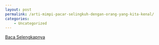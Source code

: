 ```yaml
---
layout: post
permalink: /arti-mimpi-pacar-selingkuh-dengan-orang-yang-kita-kenal/
categories:
    - Uncategorized
---
```


[Baca Selengkapnya](/07)